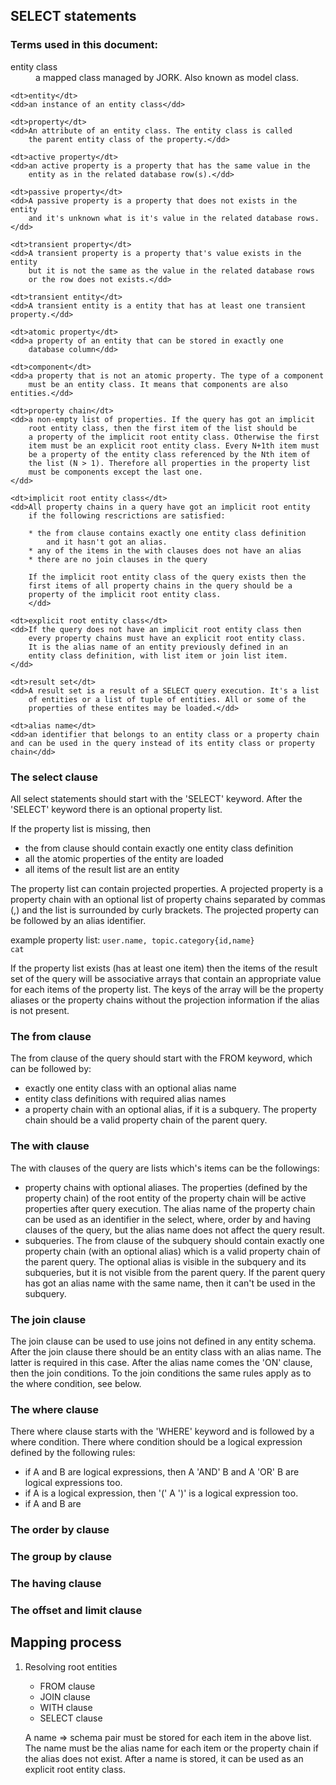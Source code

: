 ## SELECT statements

### Terms used in this document:

<dl>
	<dt>entity class</dt>
	<dd>a mapped class managed by JORK. Also known as model class.</dd>
	
	<dt>entity</dt>
	<dd>an instance of an entity class</dd>
	
	<dt>property</dt>
	<dd>An attribute of an entity class. The entity class is called
		the parent entity class of the property.</dd>
	
	<dt>active property</dt>
	<dd>an active property is a property that has the same value in the
		entity as in the related database row(s).</dd>
	
	<dt>passive property</dt>
	<dd>A passive property is a property that does not exists in the entity
		and it's unknown what is it's value in the related database rows.</dd>
	
	<dt>transient property</dt>
	<dd>A transient property is a property that's value exists in the entity
		but it is not the same as the value in the related database rows
		or the row does not exists.</dd>
		
	<dt>transient entity</dt>
	<dd>A transient entity is a entity that has at least one transient property.</dd>
	
	<dt>atomic property</dt>
	<dd>a property of an entity that can be stored in exactly one 
		database column</dd>
	
	<dt>component</dt>
	<dd>a property that is not an atomic property. The type of a component
		must be an entity class. It means that components are also entities.</dd>
	
	<dt>property chain</dt>
	<dd>a non-empty list of properties. If the query has got an implicit
		root entity class, then the first item of the list should be
		a property of the implicit root entity class. Otherwise the first
		item must be an explicit root entity class. Every N+1th item must
		be a property of the entity class referenced by the Nth item of
		the list (N > 1). Therefore all properties in the property list 
		must be components except the last one.
	</dd>
		
	<dt>implicit root entity class</dt>
	<dd>All property chains in a query have got an implicit root entity
		if the following rescrictions are satisfied:
		
		* the from clause contains exactly one entity class definition
			and it hasn't got an alias.
		* any of the items in the with clauses does not have an alias
		* there are no join clauses in the query
		
		If the implicit root entity class of the query exists then the 
		first items of all property chains in the query should be a 
		property of the implicit root entity class.
		</dd>
		
	<dt>explicit root entity class</dt>
	<dd>If the query does not have an implicit root entity class then 
		every property chains must have an explicit root entity class.
		It is the alias name of an entity previously defined in an
		entity class definition, with list item or join list item.
	</dd>

	<dt>result set</dt>
	<dd>A result set is a result of a SELECT query execution. It's a list
		of entities or a list of tuple of entities. All or some of the
		properties of these entites may be loaded.</dd>
		
	<dt>alias name</dt>
	<dd>an identifier that belongs to an entity class or a property chain
	and can be used in the query instead of its entity class or property chain</dd>
	
</dl>

### The select clause

All select statements should start with the 'SELECT' keyword. After the
'SELECT' keyword there is an optional property list.

If the property list is missing, then

* the from clause should contain exactly one entity class definition
* all the atomic properties of the entity are loaded
* all items of the result list are an entity
	
The property list can contain projected properties. A projected property
is a property chain with an optional list of property chains separated by
commas (,) and the list is surrounded by curly brackets. The projected 
property can be followed by an alias identifier.

example property list: <code>user.name, topic.category{id,name} cat</code>


If the property list exists (has at least one item) then the items of the
result set of the query will be associative arrays that contain an 
appropriate value for each items of the property list. The keys of the
array will be the property aliases or the property chains without the
projection information if the alias is not present.

### The from clause

The from clause of the query should start with the FROM keyword, which
can be followed by:

* exactly one entity class with an optional alias name
* entity class definitions with required alias names
* a property chain with an optional alias, if it is a subquery. The 
	property chain should be a valid property chain of the parent query.

### The with clause
	
The with clauses of the query are lists which's items can be the followings:

* property chains with optional aliases. The properties (defined by
	the property chain) of the root entity of the property chain will be active
	properties after query execution.
	The alias name of the property chain can be used as an identifier in 
	the select, where, order by and having clauses of the query, but the alias 
	name does not affect the query result.
* subqueries. The from clause of the subquery should contain exactly one
	property chain (with an optional alias) which is a valid property 
	chain of the parent query. The optional alias is visible in the 
	subquery and its subqueries, but it is not visible from the parent
	query. If the parent query has got an alias name with the same name,
	then it can't be used in the subquery.
	
	
### The join clause

The join clause can be used to use joins not defined in any entity schema.
After the join clause there should be an entity class with an alias name.
The latter is required in this case. After the alias name comes the 'ON'
clause, then the join conditions. To the join conditions the same rules
apply as to the where condition, see below.

### The where clause

There where clause starts with the 'WHERE' keyword and is followed by a
where condition. There where condition should be a logical expression
defined by the following rules:

* if A and B are logical expressions, then A 'AND' B and A 'OR' B are
logical expressions too.
* if A is a logical expression, then '(' A ')' is a logical expression too.
* if A and B are 


### The order by clause

### The group by clause

### The having clause

### The offset and limit clause

## Mapping process

1. Resolving root entities
	* FROM clause
	* JOIN clause
	* WITH clause
	* SELECT clause
	
	A name => schema pair must be stored for each item in the above list.
	The name must be the alias name for each item or the property chain
	if the alias does not exist. After a name is stored, it can be used 
	as an explicit root entity class.

